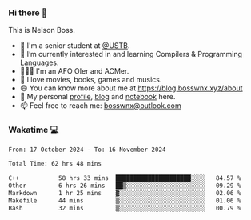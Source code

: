 ### Hi there 👋

<!--
**bosswnx/bosswnx** is a ✨ _special_ ✨ repository because its `README.md` (this file) appears on your GitHub profile.

Here are some ideas to get you started:

- 🔭 I’m currently working on ...
- 🌱 I’m currently learning ...
- 👯 I’m looking to collaborate on ...
- 🤔 I’m looking for help with ...
- 💬 Ask me about ...
- 📫 How to reach me: ...
- 😄 Pronouns: ...
- ⚡ Fun fact: ...
-->

This is Nelson Boss.

- 🏫 I'm a senior student at [@USTB](https://www.ustb.edu.cn/).
- 🌱 I’m currently interested in and learning Compilers & Programming Languages.
- 🧑🏻‍💻 I'm an AFO OIer and ACMer.
- 🥰 I love movies, books, games and musics.
- 😄 You can know more about me at https://blog.bosswnx.xyz/about
- 🔗 My personal [profile](https://bosswnx.xyz), [blog](https://blog.bosswnx.xyz) and [notebook](https://note.bosswnx.xyz) here.
- 📫 Feel free to reach me: bosswnx@outlook.com

### Wakatime 💻

<!--START_SECTION:waka-->

```txt
From: 17 October 2024 - To: 16 November 2024

Total Time: 62 hrs 48 mins

C++           58 hrs 33 mins  █████████████████████░░░░   84.57 %
Other         6 hrs 26 mins   ██▒░░░░░░░░░░░░░░░░░░░░░░   09.29 %
Markdown      1 hr 25 mins    ▓░░░░░░░░░░░░░░░░░░░░░░░░   02.06 %
Makefile      44 mins         ▒░░░░░░░░░░░░░░░░░░░░░░░░   01.06 %
Bash          32 mins         ▒░░░░░░░░░░░░░░░░░░░░░░░░   00.79 %
```

<!--END_SECTION:waka-->
